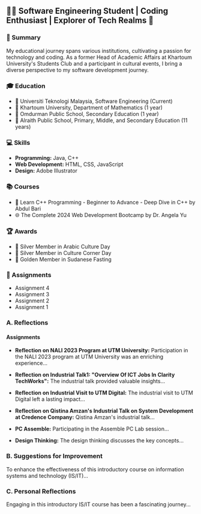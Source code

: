 ## 👩‍💻 Software Engineering Student | Coding Enthusiast | Explorer of Tech Realms 🚀

### 📝 Summary
My educational journey spans various institutions, cultivating a passion for technology and coding. As a former Head of Academic Affairs at Khartoum University's Students Club and a participant in cultural events, I bring a diverse perspective to my software development journey.

### 🎓 Education
- 🏫 Universiti Teknologi Malaysia, Software Engineering (Current)
- 🏢 Khartoum University, Department of Mathematics (1 year)
- 🏫 Omdurman Public School, Secondary Education (1 year)
- 🏫 Alraith Public School, Primary, Middle, and Secondary Education (11 years)

### 💻 Skills
- **Programming:** Java, C++
- **Web Development:** HTML, CSS, JavaScript
- **Design:** Adobe Illustrator

### 📚 Courses
- 🚀 Learn C++ Programming - Beginner to Advance - Deep Dive in C++ by Abdul Bari
- 🌐 The Complete 2024 Web Development Bootcamp by Dr. Angela Yu

### 🏆 Awards
- 🥈 Silver Member in Arabic Culture Day
- 🥈 Silver Member in Culture Corner Day
- 🥇 Golden Member in Sudanese Fasting

### 📎 Assignments
- Assignment 4
- Assignment 3
- Assignment 2
- Assignment 1

### A. Reflections
#### Assignments
- **Reflection on NALI 2023 Program at UTM University:** Participation in the NALI 2023 program at UTM University was an enriching experience...

- **Reflection on Industrial Talk1: "Overview Of ICT Jobs In Clarity TechWorks":** The industrial talk provided valuable insights...

- **Reflection on Industrial Visit to UTM Digital:** The industrial visit to UTM Digital left a lasting impact...

- **Reflection on Qistina Amzan's Industrial Talk on System Development at Credence Company:** Qistina Amzan's industrial talk...

- **PC Assemble:** Participating in the Assemble PC Lab session...

- **Design Thinking:** The design thinking discusses the key concepts...

### B. Suggestions for Improvement
To enhance the effectiveness of this introductory course on information systems and technology (IS/IT)...

### C. Personal Reflections
Engaging in this introductory IS/IT course has been a fascinating journey...

